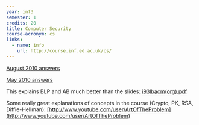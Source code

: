 ```yaml
---
year: inf3
semester: 1
credits: 20
title: Computer Security
course-acronym: cs
links:
  - name: info
    url: http://course.inf.ed.ac.uk/cs/
---
```


[August 2010 answers](http://mess.ninjalith.com/cs/exams/2010_resit)

[May 2010 answers](https://docs.google.com/document/d/1u0d0ybDWt_V0Of9sZMqxwg1tyuVzsdKAkrx6Wq31FK8/edit?usp=sharing)


This explains BLP and AB much better than the slides: [i93lbacm(org).pdf](http://profsandhu.com/journals/computer/i93lbacm(org).pdf)

Some really great explanations of concepts in the course (Crypto, PK, RSA, Diffie-Hellman): [http://www.youtube.com/user/ArtOfTheProblem](http://www.youtube.com/user/ArtOfTheProblem)
